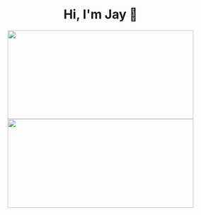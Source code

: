 <h1 align="center">Hi, I'm Jay 👋</h1>


<div align="center">
<a href="https://github.com/jaikumarm">
  <img height=200 width=420 align="center" src="https://github-readme-stats.vercel.app/api?username=jaikumarm&theme=dark&card_width=320" />
</a>
<a href="https://github.com/jaikumarm">
  <img height=200 width=420 align="center" src="https://github-readme-stats.vercel.app/api/top-langs?username=jaikumarm&layout=compact&langs_count=8&card_width=320&theme=dark" />
</a>
</div>

<!--
**jaikumarm/jaikumarm** is a ✨ _special_ ✨ repository because its `README.md` (this file) appears on your GitHub profile.

Here are some ideas to get you started:

- 🔭 I’m currently working on ...
- 🌱 I’m currently learning ...
- 👯 I’m looking to collaborate on ...
- 🤔 I’m looking for help with ...
- 💬 Ask me about ...
- 📫 How to reach me: ...
- 😄 Pronouns: ...
- ⚡ Fun fact: ...
-->
